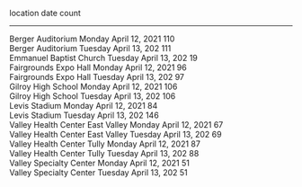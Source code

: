 location                                  date                   count     
----------------------------------------  ---------------------  ----------
Berger Auditorium                         Monday April 12, 2021  110       
Berger Auditorium                         Tuesday April 13, 202  111       
Emmanuel Baptist Church                   Tuesday April 13, 202  19        
Fairgrounds Expo Hall                     Monday April 12, 2021  96        
Fairgrounds Expo Hall                     Tuesday April 13, 202  97        
Gilroy High School                        Monday April 12, 2021  106       
Gilroy High School                        Tuesday April 13, 202  106       
Levis Stadium                             Monday April 12, 2021  84        
Levis Stadium                             Tuesday April 13, 202  146       
Valley Health Center East Valley          Monday April 12, 2021  67        
Valley Health Center East Valley          Tuesday April 13, 202  69        
Valley Health Center Tully                Monday April 12, 2021  87        
Valley Health Center Tully                Tuesday April 13, 202  88        
Valley Specialty Center                   Monday April 12, 2021  51        
Valley Specialty Center                   Tuesday April 13, 202  51        

